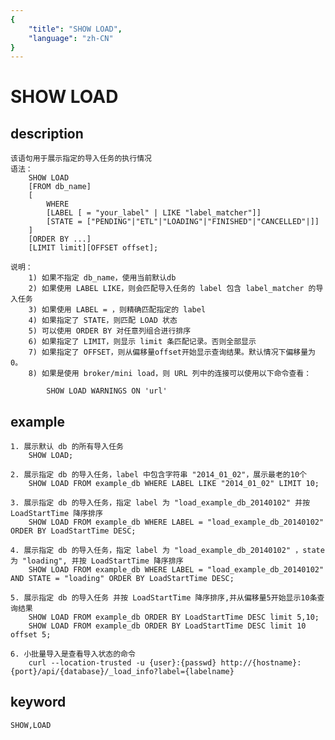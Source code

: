 ```yaml
---
{
    "title": "SHOW LOAD",
    "language": "zh-CN"
}
---
```


# SHOW LOAD
## description
    该语句用于展示指定的导入任务的执行情况
    语法：
        SHOW LOAD
        [FROM db_name]
        [
            WHERE 
            [LABEL [ = "your_label" | LIKE "label_matcher"]]
            [STATE = ["PENDING"|"ETL"|"LOADING"|"FINISHED"|"CANCELLED"|]]
        ]
        [ORDER BY ...]
        [LIMIT limit][OFFSET offset];
        
    说明：
        1) 如果不指定 db_name，使用当前默认db
        2) 如果使用 LABEL LIKE，则会匹配导入任务的 label 包含 label_matcher 的导入任务
        3) 如果使用 LABEL = ，则精确匹配指定的 label
        4) 如果指定了 STATE，则匹配 LOAD 状态
        5) 可以使用 ORDER BY 对任意列组合进行排序
        6) 如果指定了 LIMIT，则显示 limit 条匹配记录。否则全部显示
        7) 如果指定了 OFFSET，则从偏移量offset开始显示查询结果。默认情况下偏移量为0。
        8) 如果是使用 broker/mini load，则 URL 列中的连接可以使用以下命令查看：

            SHOW LOAD WARNINGS ON 'url'

## example
    1. 展示默认 db 的所有导入任务
        SHOW LOAD;
    
    2. 展示指定 db 的导入任务，label 中包含字符串 "2014_01_02"，展示最老的10个
        SHOW LOAD FROM example_db WHERE LABEL LIKE "2014_01_02" LIMIT 10;
        
    3. 展示指定 db 的导入任务，指定 label 为 "load_example_db_20140102" 并按 LoadStartTime 降序排序
        SHOW LOAD FROM example_db WHERE LABEL = "load_example_db_20140102" ORDER BY LoadStartTime DESC;
        
    4. 展示指定 db 的导入任务，指定 label 为 "load_example_db_20140102" ，state 为 "loading", 并按 LoadStartTime 降序排序
        SHOW LOAD FROM example_db WHERE LABEL = "load_example_db_20140102" AND STATE = "loading" ORDER BY LoadStartTime DESC;
        
    5. 展示指定 db 的导入任务 并按 LoadStartTime 降序排序,并从偏移量5开始显示10条查询结果
        SHOW LOAD FROM example_db ORDER BY LoadStartTime DESC limit 5,10;
        SHOW LOAD FROM example_db ORDER BY LoadStartTime DESC limit 10 offset 5;

    6. 小批量导入是查看导入状态的命令
        curl --location-trusted -u {user}:{passwd} http://{hostname}:{port}/api/{database}/_load_info?label={labelname}
        
## keyword
    SHOW,LOAD

